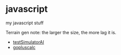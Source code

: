 # javascript
my javascript stuff


Terrain gen note: the larger the size, the more lag it is.

- [testSimulatorAI](https://hyglobalhd.github.io/javascript/testSimulatorAI.html)
- [gopluscalc](https://hyglobalhd.github.io/javascript/gopluscalc.html)
